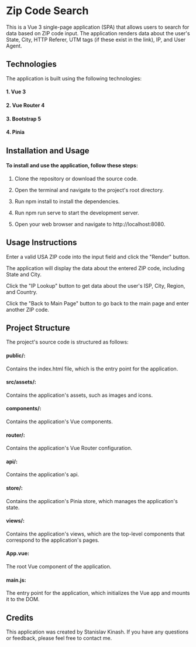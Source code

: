 # Zip Code Search
This is a Vue 3 single-page application (SPA) that allows users to search for data based on ZIP code input. The application renders data about the user's State, City, HTTP Referer, UTM tags (if these exist in the link), IP, and User Agent.

## Technologies
The application is built using the following technologies:

#### 1. Vue 3
#### 2. Vue Router 4
#### 3. Bootstrap 5
#### 4. Pinia

## Installation and Usage
#### To install and use the application, follow these steps:

1. Clone the repository or download the source code.

2. Open the terminal and navigate to the project's root directory.

3. Run npm install to install the dependencies.

4. Run npm run serve to start the development server.

5. Open your web browser and navigate to http://localhost:8080.

## Usage Instructions
Enter a valid USA ZIP code into the input field and click the "Render" button.

The application will display the data about the entered ZIP code, including State and City.

Click the "IP Lookup" button to get data about the user's ISP, City, Region, and Country.

Click the "Back to Main Page" button to go back to the main page and enter another ZIP code.

## Project Structure
The project's source code is structured as follows:

#### public/: 
Contains the index.html file, which is the entry point for the application.
#### src/assets/:
Contains the application's assets, such as images and icons.
#### components/:
Contains the application's Vue components.
#### router/:
Contains the application's Vue Router configuration.
#### api/:
Contains the application's api.
#### store/:
Contains the application's Pinia store, which manages the application's state.
#### views/:
Contains the application's views, which are the top-level components that correspond to the application's pages.
#### App.vue:
The root Vue component of the application.
#### main.js:
The entry point for the application, which initializes the Vue app and mounts it to the DOM.

## Credits
This application was created by Stanislav Kinash. If you have any questions or feedback, please feel free to contact me.